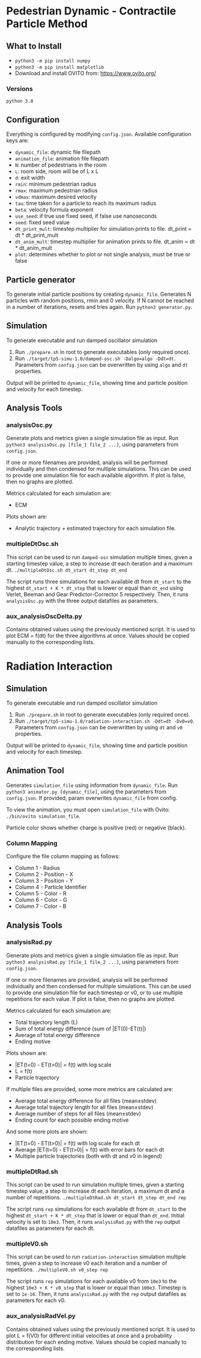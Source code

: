 # Pedestrian Dynamic - Contractile Particle Method

## What to Install
- `python3 -m pip install numpy`
- `python3 -m pip install matplotlib`
- Download and install OVITO from: https://www.ovito.org/
### Versions
`python 3.8`

## Configuration
Everything is configured by modifying `config.json`. Available configuration keys are:
   - `dynamic_file`: dynamic file filepath
   - `animation_file`: animation file filepath
   - `N`: number of pedestrians in the room
   - `L`: room side, room will be of L x L
   - `d`: exit width
   - `rmin`: minimum pedestrian radius
   - `rmax`: maximum pedestrian radius
   - `vdmax`: maximum desired velocity
   - `tau`: time taken for a particle to reach its maximum radius
   - `beta`: velocity formula exponent
   - `use_seed`: if true use fixed seed, if false use nanoseconds
   - `seed`: fixed seed value
   - `dt_print_mult`: timestep multiplier for simulation prints to file. dt_print = dt * dt_print_mult
   - `dt_anim_mult`: timestep multiplier for animation prints to file. dt_anim = dt * dt_anim_mult
   - `plot`: determines whether to plot or not single analysis, must be true or false

## Particle generator
To generate initial particle positions by creating `dynamic_file`. 
Generates N particles with random positions, rmin and 0 velocity. If N cannot be reached in a number of iterations, resets and tries again.
Run `python3 generator.py`.

## Simulation
To generate executable and run damped oscillator simulation
1. Run `./prepare.sh` in root to generate executables (only required once).
2. Run `./target/tp5-simu-1.0/damped-osc.sh -Dalgo=algo -Ddt=dt`. Parameters from `config.json` can be overwritten by using `algo` and `dt` properties.

Output will be printed to `dynamic_file`, showing time and particle position and velocity for each timestep.

## Analysis Tools

### analysisOsc.py
Generate plots and metrics given a single simulation file as input.
Run `python3 analysisOsc.py [file_1 file_2 ...]`, using parameters from `config.json`.

If one or more filenames are provided, analysis will be performed individually and then condensed for multiple simulations. This can be used to provide one simulation file for each available algorithm. If plot is false, then no graphs are plotted.

Metrics calculated for each simulation are:
- ECM

Plots shown are:
- Analytic trajectory + estimated trajectory for each simulation file.

### multipleDtOsc.sh
This script can be used to run `damped-osc` simulation multiple times, given a starting timestep value, a step to increase dt each iteration and a maximum dt.
`./multipleDtOsc.sh dt_start dt_step dt_end`

The script runs three simulations for each available dt from `dt_start` to the highest `dt_start + K * dt_step` that is lower or equal than `dt_end` using Verlet, Beeman and Gear Predictor-Corrector 5 respectively. Then, it runs `analysisOsc.py` with the three output datafiles as parameters.

### aux_analysisOscDelta.py
Contains obtained values using the previously mentioned script. It is used to plot ECM = f(dt) for the three algorithms at once. Values should be copied manually to the corresponding lists.

# Radiation Interaction

## Simulation
To generate executable and run damped oscillator simulation
1. Run `./prepare.sh` in root to generate executables (only required once).
2. Run `./target/tp5-simu-1.0/radiation-interaction.sh -Ddt=dt -Dv0=v0`. Parameters from `config.json` can be overwritten by using `dt` and `v0` properties.

Output will be printed to `dynamic_file`, showing time and particle position and velocity for each timestep.

## Animation Tool
Generates `simulation_file` using information from `dynamic_file`.
Run `python3 animator.py [dynamic_file]`, using the parameters from `config.json`. If provided, param overwrites `dynamic_file` from config.

To view the animation, you must open `simulation_file` with Ovito:
`./bin/ovito simulation_file`. 

Particle color shows whether charge is positive (red) or negative (black).

### Column Mapping 
Configure the file column mapping as follows:
   - Column 1 - Radius
   - Column 2 - Position - X
   - Column 3 - Position - Y
   - Column 4 - Particle Identifier
   - Column 5 - Color - R
   - Column 6 - Color - G
   - Column 7 - Color - B

## Analysis Tools

### analysisRad.py
Generate plots and metrics given a single simulation file as input.
Run `python3 analysisRad.py [file_1 file_2 ...]`, using parameters from `config.json`.

If one or more filenames are provided, analysis will be performed individually and then condensed for multiple simulations. This can be used to provide one simulation file for each timestep or v0, or to use multiple repetitions for each value. If plot is false, then no graphs are plotted.

Metrics calculated for each simulation are:
- Total trajectory length (L)
- Sum of total energy difference (sum of |ET(0)-ET(t)|)
- Average of total energy difference
- Ending motive

Plots shown are:
- |ET(t=0) - ET(t>0)| = f(t) with log scale
- L = f(t)
- Particle trajectory

If multiple files are provided, some more metrics are calculated are:
- Average total energy difference for all files (mean±stdev)
- Average total trajectory length for all files (mean±stdev)
- Average number of steps for all files (mean±stdev)
- Ending count for each possible ending motive

And some more plots are shown:
- |ET(t=0) - ET(t>0)| = f(t) with log scale for each dt
- Average |ET(t=0) - ET(t>0)| = f(t) with error bars for each dt
- Multiple particle trajectories (both with dt and v0 in legend)

### multipleDtRad.sh
This script can be used to run simulation multiple times, given a starting timestep value, a step to increase dt each iteration, a maximum dt and a number of repetitions.
`./multipleDtRad.sh dt_start dt_step dt_end rep`

The script runs `rep` simulations for each available dt from `dt_start` to the highest `dt_start + K * dt_step` that is lower or equal than `dt_end`. Initial velocity is set to `10e3`. Then, it runs `analysisRad.py` with the `rep` output datafiles as parameters for each dt.

### multipleV0.sh
This script can be used to run `radiation-interaction` simulation multiple times, given a step to increase v0 each iteration and a number of repetitions.
`./multipleV0.sh v0_step rep`

The script runs `rep` simulations for each available v0 from `10e3` to the highest `10e3 + K * v0_step` that is lower or equal than `100e3`. Timestep is set to `1e-16`. Then, it runs `analysisRad.py` with the `rep` output datafiles as parameters for each v0.

### aux_analysisRadVel.py
Contains obtained values using the previously mentioned script. It is used to plot L = f(V0) for different initial velocities at once and a probability distribution for each ending motive. Values should be copied manually to the corresponding lists.
